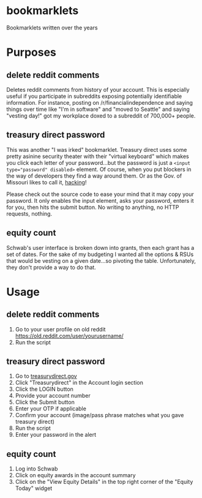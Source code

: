 # bookmarklets
Bookmarklets written over the years

# Purposes

## delete reddit comments
Deletes reddit comments from history of your account. This is especially useful if you
participate in subreddits exposing potentially identifiable information. For instance,
posting on /r/financialindependence and saying things over time like "I'm in software"
and "moved to Seattle" and saying "vesting day!" got my workplace doxed to a subreddit
of 700,000+ people.

## treasury direct password
This was another "I was irked" bookmarklet. Treasury direct uses some pretty asinine 
security theater with their "virtual keyboard" which makes you click each letter of 
your password...but the password is just a `<input type="password" disabled>` element.
Of course, when you put blockers in the way of developers they find a way around them.
Or as the Gov. of Missouri likes to call it, [hacking](https://www.washingtonpost.com/politics/2021/10/14/newspaper-informed-missouri-about-website-flaw-governor-accused-it-hacking/)!

Please check out the source code to ease your mind that it may copy your password. It
only enables the input element, asks your password, enters it for you, then hits the
submit button. No writing to anything, no HTTP requests, nothing.

## equity count
Schwab's user interface is broken down into grants, then each grant has a set of dates.
For the sake of my budgeting I wanted all the options & RSUs that would be vesting on a
given date...so pivoting the table. Unfortunately, they don't provide a way to do that.

# Usage

## delete reddit comments

1. Go to your user profile on old reddit https://old.reddit.com/user/yourusername/
1. Run the script

## treasury direct password

1. Go to [treasurydirect.gov](https://treasurydirect.gov/)
1. Click "Treasurydirect" in the Account login section
1. Click the LOGIN button
1. Provide your account number
1. Click the Submit button
1. Enter your OTP if applicable
1. Confirm your account (image/pass phrase matches what you gave treasury direct)
1. Run the script
1. Enter your password in the alert

## equity count

1. Log into Schwab
1. Click on equity awards in the account summary
1. Click on the "View Equity Details" in the top right corner of the "Equity Today" widget

